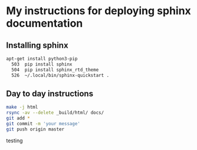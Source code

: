 # My instructions for deploying sphinx documentation

## Installing sphinx
```bash
apt-get install python3-pip
  503  pip install sphinx
  504  pip install sphinx_rtd_theme
  526  ~/.local/bin/sphinx-quickstart .
```

## Day to day instructions
```bash
make -j html
rsync -av --delete _build/html/ docs/
git add *
git commit -m 'your message'
git push origin master
```

testing
